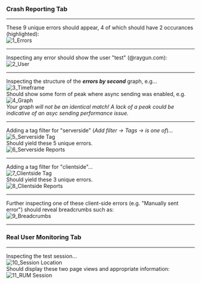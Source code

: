 ### Crash Reporting Tab

---

These 9 unique errors should appear, 4 of which should have 2 occurances (highlighted):\
![1_Errors](https://user-images.githubusercontent.com/57383574/213059443-22d8d484-a6cc-49b7-8044-f88f5f03c026.png)

---

Inspecting any error should show the user "test" (@raygun.com):\
![2_User](https://user-images.githubusercontent.com/57383574/213059599-0894f523-c79e-4535-ac5f-ca6f5f763695.png)

---

Inspecting the structure of the ***errors by second*** graph, e.g...\
![3_Timeframe](https://user-images.githubusercontent.com/57383574/213059705-2173ba81-cb71-483b-98ef-24720addedbd.png)\
Should show some form of peak where async sending was enabled, e.g.\
![4_Graph](https://user-images.githubusercontent.com/57383574/213059940-11c8855a-cf61-43f6-ae8d-18168f9924e1.png)\
*Your graph will not be an identical match! A lack of a peak could be indicative of an asyc sending performance issue.*

---

Adding a tag filter for "serverside" (*Add filter &rarr; Tags &rarr; is one of*)...\
![5_Serverside Tag](https://user-images.githubusercontent.com/57383574/213060158-c3c9b1e4-b1f1-4b8b-8da5-2d2d5bc9a759.png)\
Should yield these 5 unique errors.\
![6_Serverside Reports](https://user-images.githubusercontent.com/57383574/213060399-19c92796-c2ce-4c8b-a83f-4c715f3ba192.png)

---

Adding a tag filter for "clientside"...\
![7_Clientside Tag](https://user-images.githubusercontent.com/57383574/213060437-eccf4885-e25e-424f-8183-62fd4e85b71b.png)\
Should yield these 3 unique errors.\
![8_Clientside Reports](https://user-images.githubusercontent.com/57383574/213060508-fc70d72b-5867-4d4d-bd0e-ca09891e247b.png)

---

Further inspecting one of these client-side errors (e.g. "Manually sent error") should reveal breadcrumbs such as:\
![9_Breadcrumbs](https://user-images.githubusercontent.com/57383574/213060740-d9d5169a-d874-42a6-989c-44dfa359b460.png)

---

### Real User Monitoring Tab

---

Inspecting the test session...\
![10_Session Location](https://user-images.githubusercontent.com/57383574/213060783-e6a013b1-f1fc-4369-97f1-bbe41e761034.png)\
Should display these two page views and appropriate information:\
![11_RUM Session](https://user-images.githubusercontent.com/57383574/213060966-e90f8e0e-f0c1-41ea-ba8d-a707cd644ee9.png)

